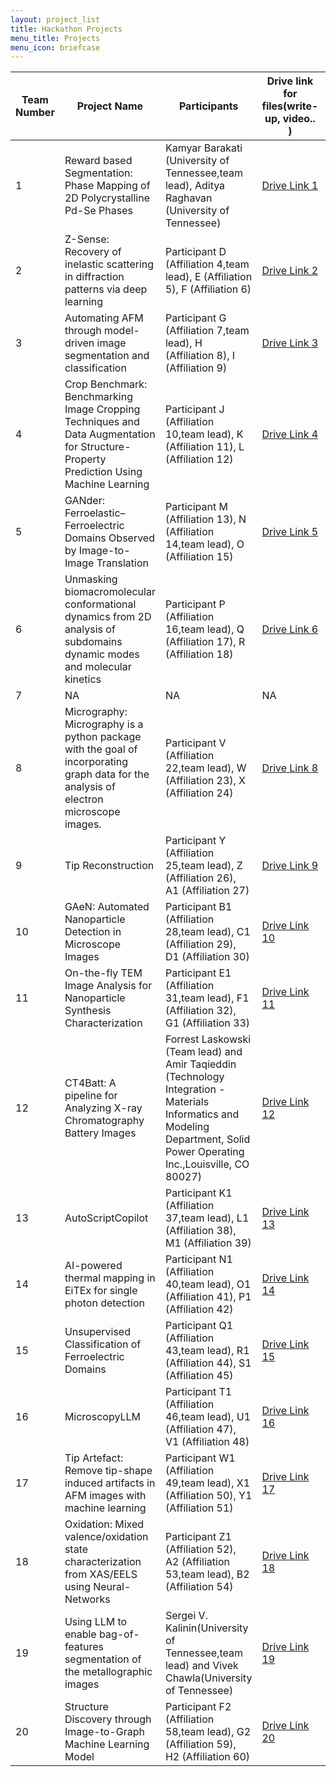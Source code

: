 ```yaml
---
layout: project_list
title: Hackathon Projects
menu_title: Projects
menu_icon: briefcase
---
```


| Team Number | Project Name         | Participants                              | Drive link for files(write-up, video.. )  | GitHub/colab/code link |
|-------------|-----------------------|------------------------------------------|-----------------------------------|-----------|
| 1           | Reward based Segmentation:  Phase Mapping of 2D Polycrystalline Pd-Se Phases  | Kamyar Barakati (University of Tennessee,team lead), Aditya Raghavan (University of Tennessee) | [Drive Link 1](https://drive.google.com/drive/folders/11u5boZctCPljXoheYjtcpB103k_3yrVU?usp=drive_link)                | [code link](https://colab.research.google.com/drive/16Sw1T5Tgo121D4IUPTUF3Lm_WGyESmYs?usp=sharing) |
| 2           | Z-Sense: Recovery of inelastic scattering in diffraction patterns via deep learning| Participant D (Affiliation 4,team lead), E (Affiliation 5), F (Affiliation 6) | [Drive Link 2](https://drive.google.com/drive/folders/120M4D4Wvxrd1ccbEEoLPEP5esTvsr9lr?usp=drive_link)                | [code link](https://github.com/dasol-yoon/ZSense) |
| 3           | Automating AFM through model-driven image segmentation and classification             | Participant G (Affiliation 7,team lead), H (Affiliation 8), I (Affiliation 9) | [Drive Link 3](https://drive.google.com/drive/folders/120EWOBBKqgJM6EBALVRNT9TZcAgNq9fG?usp=drive_link)                | [code link](https://github.com/swelborn/team-10) |
| 4           | Crop Benchmark: Benchmarking Image Cropping Techniques and Data Augmentation for Structure-Property Prediction Using Machine Learning | Participant J (Affiliation 10,team lead), K (Affiliation 11), L (Affiliation 12) | [Drive Link 4](https://drive.google.com/drive/folders/120NI_yGSBbyG1z3frISwYR1k9Nj-Ro8l?usp=drive_link)               | [code link](https://drive.google.com/file/d/1IAjUSwWDp3y1pxO5Nl413kw512e95nqm/view?usp=sharing) |
| 5           | GANder: Ferroelastic–Ferroelectric Domains Observed by Image-to-Image Translation               | Participant M (Affiliation 13), N (Affiliation 14,team lead), O (Affiliation 15) | [Drive Link 5](https://drive.google.com/drive/folders/120aacIo92APMLo__jbaIO9FT1D_hqKcT?usp=drive_link)               | [code link](https://github.com/yssion/mic-hackathon-GANder) |
| 6           | Unmasking biomacromolecular conformational dynamics from 2D analysis of subdomains dynamic modes and molecular kinetics | Participant P (Affiliation 16,team lead), Q (Affiliation 17), R (Affiliation 18) | [Drive Link 6](https://drive.google.com/drive/folders/120czHNdUNsXaTI7IpSDXQWPvzwyEw1b4?usp=drive_link)               | [code link](https://github.com/pyF4all/afm_md_dmd/tree/main) |
| 7           | NA       | NA | NA               | NA
| 8           | Micrography: Micrography is a python package with the goal of incorporating graph data for the analysis of electron microscope images.          | Participant V (Affiliation 22,team lead), W (Affiliation 23), X (Affiliation 24) | [Drive Link 8](https://drive.google.com/drive/folders/121hqbQhchUgT7ZlW-y-0xB9127HQWnid?usp=drive_link)               | [code link](https://github.com/alexk101/micrography) |
| 9           | Tip Reconstruction   | Participant Y (Affiliation 25,team lead), Z (Affiliation 26), A1 (Affiliation 27) | [Drive Link 9](https://drive.google.com/drive/folders/121rRH1thsv63KOitS9MUpVNIb4pyTq8n?usp=drive_link)               | [code link1](https://github.com/nickkolev97/Tip_deconvolution_hack) [code link2](https://github.com/ilev-sergey/Tip_deconvolution_hack)|
| 10         | GAeN: Automated Nanoparticle Detection in Microscope Images                 | Participant B1 (Affiliation 28,team lead), C1 (Affiliation 29), D1 (Affiliation 30) | [Drive Link 10](https://drive.google.com/drive/folders/121xV6cUYb8b5YpbL-Zd4x_mzMhlJxelG?usp=drive_link) | [code link](https://github.com/JosepCru/Hackathon-2024-GAeN)             |
| 11          | On-the-fly TEM Image Analysis for Nanoparticle Synthesis Characterization | Participant E1 (Affiliation 31,team lead), F1 (Affiliation 32), G1 (Affiliation 33) | [Drive Link 11](https://drive.google.com/drive/folders/122W1Jc_lMp2YVkgZCkhelgRPik-URXW9?usp=drive_link)              | [code link](https://github.com/lanceyao-research/Hackathon2024Submission/tree/main) |
| 12          | CT4Batt: A pipeline for Analyzing X-ray Chromatography Battery Images             | Forrest Laskowski (Team lead) and Amir Taqieddin (Technology Integration - Materials Informatics and Modeling Department, Solid Power Operating Inc.,Louisville, CO 80027) | [Drive Link 12]([https://drive.google.com/drive/folders/11uEy3iBJax9c5KWP2Fm15S3Xx9hqScYb?usp=drive_link](https://solidpower-my.sharepoint.com/:f:/g/personal/amir_taqieddin_solidpowerbattery_com/EuVM7mL86v5Hq-ZjCC6zfCkBYorT4HaN4nPgdcfzC2PLJg?e=pz19XI))              | [code link](https://github.com/MIM-SP/CT4Batt) |
| 13         | AutoScriptCopilot        | Participant K1 (Affiliation 37,team lead), L1 (Affiliation 38), M1 (Affiliation 39) | [Drive Link 13](https://drive.google.com/drive/folders/123BAAJnAccojaPxiTgR-xil1Z8ZebpAZ?usp=drive_link)              | [code link](https://github.com/xyin-anl/AutoScriptCopilot) |
| 14          | AI-powered thermal mapping in EiTEx for single photon detection           | Participant N1 (Affiliation 40,team lead), O1 (Affiliation 41), P1 (Affiliation 42) | [Drive Link 14](https://drive.google.com/drive/folders/11uUNu9Lm58a15k82RgtB9wCduFshlhe0?usp=drive_link)   | [code link](https://github.com/vineet05k/Mic-hackathon-2024/tree/main) |           
| 15          | Unsupervised Classification of Ferroelectric Domains    | Participant Q1 (Affiliation 43,team lead), R1 (Affiliation 44), S1 (Affiliation 45) | [Drive Link 15](https://drive.google.com/drive/folders/11whoG89YanxYy883V6Eu2iaKMfubhOBz?usp=drive_link)              | [code link](https://github.com/arman-terpetrosyan/hack_the_microscope24/tree/main) |
| 16          | MicroscopyLLM        | Participant T1 (Affiliation 46,team lead), U1 (Affiliation 47), V1 (Affiliation 48) | [Drive Link 16](https://drive.google.com/drive/folders/11y4J0gsL85Tvg5T0dcjIHJFaPEsxb-1g?usp=drive_link)              | [code link](https://github.com/adibgpt/MicroscopyLLM-Bench) |
| 17          | Tip Artefact: Remove tip-shape induced artifacts in AFM images with machine learning | Participant W1 (Affiliation 49,team lead), X1 (Affiliation 50), Y1 (Affiliation 51) | [Drive Link 17](https://drive.google.com/drive/folders/11zFATLbXK5dMUNA_N1NVtuxIXLbDtFJP?usp=drive_link)              | [code link](https://colab.research.google.com/drive/1KDJZ5vj2egOJREjpg2l9TPNGx93PqSsW?usp=sharing) |
| 18          | Oxidation: Mixed valence/oxidation state characterization from XAS/EELS using Neural-Networks          | Participant Z1 (Affiliation 52), A2 (Affiliation 53,team lead), B2 (Affiliation 54) | [Drive Link 18](https://drive.google.com/drive/folders/12-3emVjSO3OfH3UQS1uWFdRpQ4QV8iMT?usp=drive_link)              | [code link](https://github.com/Pravanop/ML4Oxi/tree/main) |
| 19  |  Using LLM to enable bag-of-features segmentation of the metallographic images| Sergei V. Kalinin(University of Tennessee,team lead) and Vivek Chawla(University of Tennessee) | [Drive Link 19](https://drive.google.com/drive/folders/12KHkhaXJf-8CnSsCL_HGgsdDUbMCcTon?usp=drive_link)              | [code link]( https://github.com/SergeiVKalinin/Hackathon_ML_Microscopy_2024/tree/main) |
| 20  |  Structure Discovery through Image-to-Graph Machine Learning Model                         | Participant F2 (Affiliation 58,team lead), G2 (Affiliation 59), H2 (Affiliation 60) | [Drive Link 20](https://drive.google.com/drive/folders/120Bf0Muow8Xu9F5NEhDh9H0TT6GdatZt?usp=drive_link)              | [code link](https://github.com/SINGROUP/relationformer-hack/tree/afm-main) |
